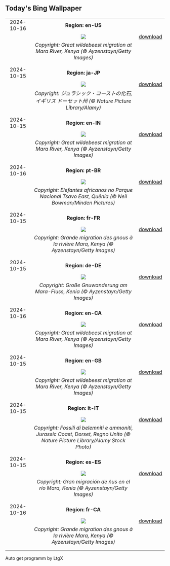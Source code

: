 ## Today's Bing Wallpaper
|      |      |      |
| :----: | :----: | :----: |
|2024-10-16|**Region: en-US**||
||![](https://www.bing.com/th?id=OHR.MaraMigration_EN-US9704012409_UHD.jpg&pid=hp&w=1152&h=648&rs=1&c=4)| [download](https://www.bing.com/th?id=OHR.MaraMigration_EN-US9704012409_UHD.jpg)|
||*Copyright: Great wildebeest migration at Mara River, Kenya (© Ayzenstayn/Getty Images)*
||
|||
|2024-10-15|**Region: ja-JP**||
||![](https://www.bing.com/th?id=OHR.FossilsDorset_JA-JP8513856980_UHD.jpg&pid=hp&w=1152&h=648&rs=1&c=4)| [download](https://www.bing.com/th?id=OHR.FossilsDorset_JA-JP8513856980_UHD.jpg)|
||*Copyright: ジュラシック・コーストの化石, イギリス ドーセット州 (© Nature Picture Library/Alamy)*
||
|||
|2024-10-15|**Region: en-IN**||
||![](https://www.bing.com/th?id=OHR.MaraMigration_EN-IN7701830094_UHD.jpg&pid=hp&w=1152&h=648&rs=1&c=4)| [download](https://www.bing.com/th?id=OHR.MaraMigration_EN-IN7701830094_UHD.jpg)|
||*Copyright: Great wildebeest migration at Mara River, Kenya (© Ayzenstayn/Getty Images)*
||
|||
|2024-10-16|**Region: pt-BR**||
||![](https://www.bing.com/th?id=OHR.ElephantTeacher_PT-BR6921941046_UHD.jpg&pid=hp&w=1152&h=648&rs=1&c=4)| [download](https://www.bing.com/th?id=OHR.ElephantTeacher_PT-BR6921941046_UHD.jpg)|
||*Copyright: Elefantes africanos no Parque Nacional Tsavo East, Quênia (© Neil Bowman/Minden Pictures)*
||
|||
|2024-10-15|**Region: fr-FR**||
||![](https://www.bing.com/th?id=OHR.MaraMigration_FR-FR6009612679_UHD.jpg&pid=hp&w=1152&h=648&rs=1&c=4)| [download](https://www.bing.com/th?id=OHR.MaraMigration_FR-FR6009612679_UHD.jpg)|
||*Copyright: Grande migration des gnous à la rivière Mara, Kenya (© Ayzenstayn/Getty Images)*
||
|||
|2024-10-15|**Region: de-DE**||
||![](https://www.bing.com/th?id=OHR.MaraMigration_DE-DE2892375339_UHD.jpg&pid=hp&w=1152&h=648&rs=1&c=4)| [download](https://www.bing.com/th?id=OHR.MaraMigration_DE-DE2892375339_UHD.jpg)|
||*Copyright: Große Gnuwanderung am Mara-Fluss, Kenia (© Ayzenstayn/Getty Images)*
||
|||
|2024-10-16|**Region: en-CA**||
||![](https://www.bing.com/th?id=OHR.MaraMigration_EN-CA7027269476_UHD.jpg&pid=hp&w=1152&h=648&rs=1&c=4)| [download](https://www.bing.com/th?id=OHR.MaraMigration_EN-CA7027269476_UHD.jpg)|
||*Copyright: Great wildebeest migration at Mara River, Kenya (© Ayzenstayn/Getty Images)*
||
|||
|2024-10-15|**Region: en-GB**||
||![](https://www.bing.com/th?id=OHR.MaraMigration_EN-GB1778078516_UHD.jpg&pid=hp&w=1152&h=648&rs=1&c=4)| [download](https://www.bing.com/th?id=OHR.MaraMigration_EN-GB1778078516_UHD.jpg)|
||*Copyright: Great wildebeest migration at Mara River, Kenya (© Ayzenstayn/Getty Images)*
||
|||
|2024-10-15|**Region: it-IT**||
||![](https://www.bing.com/th?id=OHR.FossilsDorset_IT-IT8161903804_UHD.jpg&pid=hp&w=1152&h=648&rs=1&c=4)| [download](https://www.bing.com/th?id=OHR.FossilsDorset_IT-IT8161903804_UHD.jpg)|
||*Copyright: Fossili di belemniti e ammoniti, Jurassic Coast, Dorset, Regno Unito (© Nature Picture Library/Alamy Stock Photo)*
||
|||
|2024-10-15|**Region: es-ES**||
||![](https://www.bing.com/th?id=OHR.MaraMigration_ES-ES6687824832_UHD.jpg&pid=hp&w=1152&h=648&rs=1&c=4)| [download](https://www.bing.com/th?id=OHR.MaraMigration_ES-ES6687824832_UHD.jpg)|
||*Copyright: Gran migración de ñus en el río Mara, Kenia (© Ayzenstayn/Getty Images)*
||
|||
|2024-10-16|**Region: fr-CA**||
||![](https://www.bing.com/th?id=OHR.MaraMigration_FR-CA5973303328_UHD.jpg&pid=hp&w=1152&h=648&rs=1&c=4)| [download](https://www.bing.com/th?id=OHR.MaraMigration_FR-CA5973303328_UHD.jpg)|
||*Copyright: Grande migration des gnous à la rivière Mara, Kenya (© Ayzenstayn/Getty Images)*
||
|||

Auto get programm by LtgX
